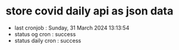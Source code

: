 # store covid daily api as json data

- last cronjob : Sunday, 31 March 2024 13:13:54
- status og cron : success
- status daily cron : success
      
      